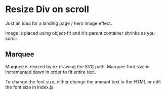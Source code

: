 # Resize Div on scroll

Just an idea for a landing page / hero image effect.

Image is placed using object-fit and it's parent container shrinks as you scroll.

## Marquee

Marquee is resized by re-drawing the SVG path.  Marquee font size is incremented down in order to fit entire text.

To change the font size, either change the amount text in the HTML or edit the font size in index.js
